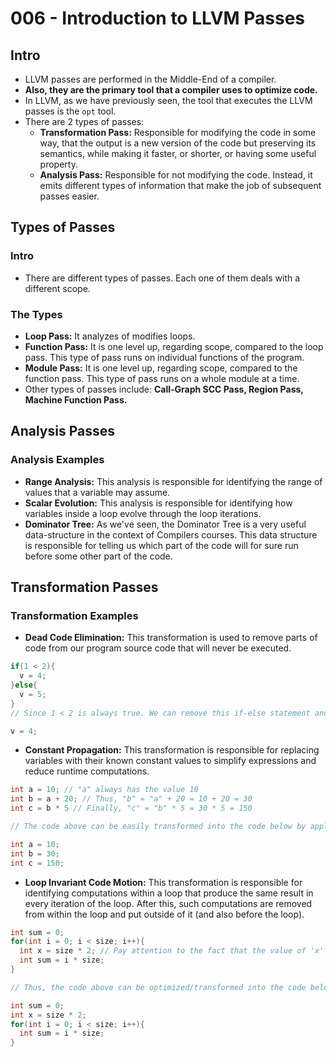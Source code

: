 # 006 - Introduction to LLVM Passes

## Intro
* LLVM passes are performed in the Middle-End of a compiler.
* __Also, they are the primary tool that a compiler uses to optimize code.__
* In LLVM, as we have previously seen, the tool that executes the LLVM passes is the ```opt``` tool.
* There are 2 types of passes:
  * __Transformation Pass:__ Responsible for modifying the code in some way, that the output is a new version of the code but preserving its semantics, while making it faster, or shorter, or having some useful property.
  * __Analysis Pass:__ Responsible for not modifying the code. Instead, it emits different types of information that make the job of subsequent passes easier.

## Types of Passes
### Intro
* There are different types of passes. Each one of them deals with a different scope.

### The Types
* __Loop Pass:__ It analyzes of modifies loops.
* __Function Pass:__ It is one level up, regarding scope, compared to the loop pass. This type of pass runs on individual functions of the program. 
* __Module Pass:__ It is one level up, regarding scope, compared to the function pass. This type of pass runs on a whole module at a time.
* Other types of passes include: __Call-Graph SCC Pass, Region Pass, Machine Function Pass.__

## Analysis Passes
### Analysis Examples
* __Range Analysis:__ This analysis is responsible for identifying the range of values that a variable may assume.
* __Scalar Evolution:__ This analysis is responsible for identifying how variables inside a loop evolve through the loop iterations.
* __Dominator Tree:__ As we've seen, the Dominator Tree is a very useful data-structure in the context of Compilers courses. This data structure is responsible for telling us which part of the code will for sure run before some other part of the code.

## Transformation Passes
### Transformation Examples
* __Dead Code Elimination:__ This transformation is used to remove parts of code from our program source code that will never be executed.
```c
if(1 < 2){
  v = 4;
}else{
  v = 5;
}
// Since 1 < 2 is always true. We can remove this if-else statement and just put the following line of code:

v = 4;
```
* __Constant Propagation:__  This transformation is responsible for replacing variables with their known constant values to simplify expressions and reduce runtime computations.
```c
int a = 10; // "a" always has the value 10
int b = a + 20; // Thus, "b" = "a" + 20 = 10 + 20 = 30
int c = b * 5 // Finally, "c" = "b" * 5 = 30 * 5 = 150

// The code above can be easily transformed into the code below by applying the constant propagation optimization:

int a = 10;
int b = 30;
int c = 150;
```
* __Loop Invariant Code Motion:__ This transformation is responsible for identifying computations within a loop that produce the same result in every iteration of the loop. After this, such computations are removed from within the loop and put outside of it (and also before the loop).
```c
int sum = 0;
for(int i = 0; i < size; i++){
  int x = size * 2; // Pay attention to the fact that the value of 'x' does not change through the loop
  int sum = i * size;
}

// Thus, the code above can be optimized/transformed into the code below:

int sum = 0;
int x = size * 2;
for(int i = 0; i < size; i++){
  int sum = i * size;
}
```
